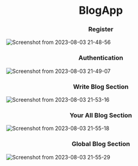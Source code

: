 <h1 align=center> BlogApp </h1>

<h3 align=center> Register </h3>

![Screenshot from 2023-08-03 21-48-56](https://github.com/singhxayush/BlogApp/assets/90480489/2acfbe3c-09b7-4069-a35f-04cbe1cdb73c)

<h3 align=center> Authentication </h3>

![Screenshot from 2023-08-03 21-49-07](https://github.com/singhxayush/BlogApp/assets/90480489/f2e875e9-6862-40a3-ade2-d58c4b6f333c)

<h3 align=center> Write Blog Section </h3>

![Screenshot from 2023-08-03 21-53-16](https://github.com/singhxayush/BlogApp/assets/90480489/84358b79-9f87-4643-b454-2f11334bb879)

<h3 align=center> Your All Blog Section </h3>

![Screenshot from 2023-08-03 21-55-18](https://github.com/singhxayush/BlogApp/assets/90480489/9fc7b49a-c49f-4379-857d-b85ee5e18bdd)

<h3 align=center> Global Blog Section </h3>

![Screenshot from 2023-08-03 21-55-29](https://github.com/singhxayush/BlogApp/assets/90480489/e216ad69-204b-4046-82cf-a33505925653)
